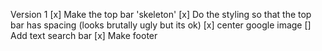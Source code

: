 Version 1
[x] Make the top bar 'skeleton'
[x] Do the styling so that the top bar has spacing (looks brutally ugly but its ok) 
[x] center google image
[] Add text search bar
[x] Make footer